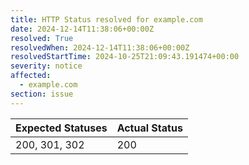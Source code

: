 ```yaml
---
title: HTTP Status resolved for example.com
date: 2024-12-14T11:38:06+00:00Z
resolved: True
resolvedWhen: 2024-12-14T11:38:06+00:00Z
resolvedStartTime: 2024-10-25T21:09:43.191474+00:00
severity: notice
affected:
  - example.com
section: issue
---
```


| Expected Statuses | Actual Status  |
|-------------------|----------------|
| 200, 301, 302 | 200 |
